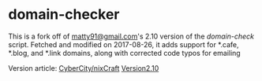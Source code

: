 # domain-checker

This is a fork off of <matty91@gmail.com>'s 2.10 version of the *domain-check*
script. Fetched and modified on 2017-08-26, it adds support for *.cafe, *.blog,
and *.link domains, along with corrected code typos for emailing

Version article: [CyberCity/nixCraft](https://www.cyberciti.biz/tips/domain-check-script.html)
[Version2.10](https://www.cyberciti.biz/files/scripts/domain-check-2_v2.10.txt)

